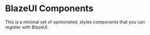 # BlazeUI Components

This is a minimal set of opinionated, styles components that you can
register with BlazeUI.


